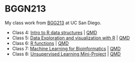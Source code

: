 # BGGN213

My class work from [BGG213](https://bioboot.github.io/bggn213_F24/) at UC San Diego.

- Class 4: [Intro to R data structures](https://github.com/vanferav/bggn213_github/blob/main/Class04/class04.md) | [QMD](https://github.com/vanferav/bggn213_github/blob/main/Class04/class04.qmd)
- Class 5: [Data Exploration and visualization with R](https://github.com/vanferav/bggn213_github/blob/main/Class05/class05.md) | [QMD](https://github.com/vanferav/bggn213_github/blob/main/Class05/class05.qmd)
- Class 6: [R functions](https://github.com/vanferav/bggn213_github/blob/main/Class%2006/Class%2006.md) | [QMD](https://github.com/vanferav/bggn213_github/blob/main/Class%2006/Class%2006.qmd)
- Class 7: [Machine Learning for Bioinformatics](https://github.com/vanferav/bggn213_github/blob/main/Class%2007/Class07.md) | [QMD](https://github.com/vanferav/bggn213_github/blob/main/Class%2007/Class%2007.qmd)
- Class 8: [Unsupervised Learning Mini-Project](https://github.com/vanferav/bggn213_github/blob/main/Class%2008/Class%2008.md) | [QMD](https://github.com/vanferav/bggn213_github/blob/main/Class%2008/Class%2008.qmd)

